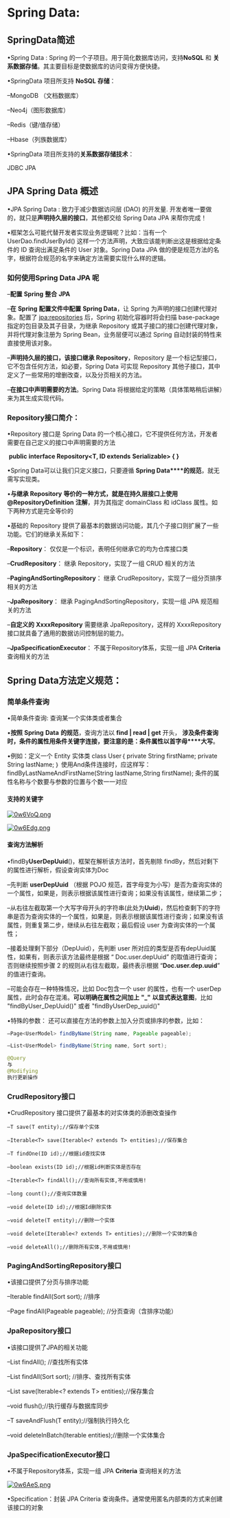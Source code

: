 # Spring Data:

## SpringData简述

•Spring Data : Spring 的一个子项目。用于简化数据库访问，支持**NoSQL** 和 **关系数据存储**。其主要目标是使数据库的访问变得方便快捷。

•SpringData 项目所支持 **NoSQL** **存储**：

–MongoDB （文档数据库）

–Neo4j（图形数据库）

–Redis（键/值存储）

–Hbase（列族数据库）

•SpringData 项目所支持的**关系数据存储技术**：

JDBC      JPA

## JPA Spring Data 概述

•JPA Spring Data : 致力于减少数据访问层 (DAO) 的开发量. 开发者唯一要做的，就只是**声明持久层的接口**，其他都交给 Spring Data JPA 来帮你完成！

•框架怎么可能代替开发者实现业务逻辑呢？比如：当有一个 UserDao.findUserById()  这样一个方法声明，大致应该能判断出这是根据给定条件的 ID 查询出满足条件的 User  对象。Spring Data JPA 做的便是规范方法的名字，根据符合规范的名字来确定方法需要实现什么样的逻辑。

### 如何使用Spring Data JPA 呢

–**配置** **Spring** **整合** **JPA**

–**在** **Spring** **配置文件中配置** **Spring Data**，让 Spring 为声明的接口创建代理对象。配置了 <jpa:repositories> 后，Spring 初始化容器时将会扫描 base-package  指定的包目录及其子目录，为继承 Repository 或其子接口的接口创建代理对象，并将代理对象注册为 Spring Bean，业务层便可以通过 Spring 自动封装的特性来直接使用该对象。

–**声明持久层的接口，该接口继承**  **Repository**，Repository 是一个标记型接口，它不包含任何方法，如必要，Spring Data 可实现 Repository 其他子接口，其中定义了一些常用的增删改查，以及分页相关的方法。

–**在接口中声明需要的方法**。Spring Data 将根据给定的策略（具体策略稍后讲解）来为其生成实现代码。

### Repository接口简介：

•Repository 接口是 Spring Data 的一个核心接口，它不提供任何方法，开发者需要在自己定义的接口中声明需要的方法 

​    **public** **interface Repository<T, ID extends** **Serializable> { }**

•Spring Data可以让我们只定义接口，只要遵循 **Spring Data****的规范**，就无需写实现类。  

•**与继承 Repository** **等价的一种方式，就是在持久层接口上使用** **@RepositoryDefinition** **注解**，并为其指定 domainClass 和 idClass 属性。如下两种方式是完全等价的

•基础的 Repository 提供了最基本的数据访问功能，其几个子接口则扩展了一些功能。它们的继承关系如下： 

–**Repository**： 仅仅是一个标识，表明任何继承它的均为仓库接口类

–**CrudRepository**： 继承 Repository，实现了一组 CRUD 相关的方法 

–**PagingAndSortingRepository**： 继承 CrudRepository，实现了一组分页排序相关的方法 

–**JpaRepository**： 继承 PagingAndSortingRepository，实现一组 JPA 规范相关的方法 

–**自定义的** **XxxxRepository** 需要继承 JpaRepository，这样的 XxxxRepository 接口就具备了通用的数据访问控制层的能力。

–**JpaSpecificationExecutor**： 不属于Repository体系，实现一组 JPA **Criteria** 查询相关的方法 

## Spring Data方法定义规范：

### 简单条件查询

•简单条件查询: 查询某一个实体类或者集合 

•**按照** **Spring** **Data** **的规范**，查询方法以 **find | read | get** 开头， 
 **涉及条件查询时，条件的属性用条件关键字连接，要注意的是：条件属性以首字母****大写**。 

•例如：定义一个 Entity 实体类 
 class User｛ 
   private String firstName; 
   private String lastName; 
 ｝ 
 使用And条件连接时，应这样写： 
 findByLastNameAndFirstName(String lastName,String firstName); 
 条件的属性名称与个数要与参数的位置与个数一一对应 

#### 支持的关键字

[![0w6VoQ.png](https://s1.ax1x.com/2020/10/08/0w6VoQ.png)](https://imgchr.com/i/0w6VoQ)

[![0w6Edg.png](https://s1.ax1x.com/2020/10/08/0w6Edg.png)](https://imgchr.com/i/0w6Edg)

#### 查询方法解析

•findBy**UserDepUuid**()，框架在解析该方法时，首先剔除 findBy，然后对剩下的属性进行解析，假设查询实体为Doc

–先判断 **userDepUuid** （根据 POJO 规范，首字母变为小写）是否为查询实体的一个属性，如果是，则表示根据该属性进行查询；如果没有该属性，继续第二步；

–从右往左截取第一个大写字母开头的字符串(此处为**Uuid**)，然后检查剩下的字符串是否为查询实体的一个属性，如果是，则表示根据该属性进行查询；如果没有该属性，则重复第二步，继续从右往左截取；最后假设 user 为查询实体的一个属性；

–接着处理剩下部分（DepUuid），先判断 user 所对应的类型是否有depUuid属性，如果有，则表示该方法最终是根据 “ Doc.user.depUuid” 的取值进行查询；否则继续按照步骤 2 的规则从右往左截取，最终表示根据 “**Doc.user.dep.uuid**” 的值进行查询。

–可能会存在一种特殊情况，比如 Doc包含一个 user 的属性，也有一个 userDep 属性，此时会存在混淆。**可以明确在属性之间加上** **"_"** **以显式表达意图**，比如 "findByUser_DepUuid()" 或者 "findByUserDep_uuid()"

•特殊的参数： 还可以直接在方法的参数上加入分页或排序的参数，比如：

```java
–Page<UserModel> findByName(String name, Pageable pageable);

–List<UserModel> findByName(String name, Sort sort);

@Query
与
@Modifying
执行更新操作
```



### CrudRepository接口

•CrudRepository 接口提供了最基本的对实体类的添删改查操作 

`–T save(T entity);//保存单个实体` 

`–Iterable<T> save(Iterable<? extends T> entities);//保存集合`        

`–T findOne(ID id);//根据id查找实体`         

`–boolean exists(ID id);//根据id判断实体是否存在`         

`–Iterable<T> findAll();//查询所有实体,不用或慎用!`         

`–long count();//查询实体数量`         

`–void delete(ID id);//根据Id删除实体`         

`–void delete(T entity);//删除一个实体` 

`–void delete(Iterable<? extends T> entities);//删除一个实体的集合`         

`–void deleteAll();//删除所有实体,不用或慎用!` 

### PagingAndSortingRepository接口

•该接口提供了分页与排序功能 

–Iterable<T> findAll(Sort sort); //排序 

–Page<T> findAll(Pageable pageable); //分页查询（含排序功能） 

### JpaRepository接口

•该接口提供了JPA的相关功能 

–List<T> findAll(); //查找所有实体 

–List<T> findAll(Sort sort); //排序、查找所有实体 

–List<T> save(Iterable<? extends T> entities);//保存集合 

–void flush();//执行缓存与数据库同步 

–T saveAndFlush(T entity);//强制执行持久化 

–void deleteInBatch(Iterable<T> entities);//删除一个实体集合 

### JpaSpecificationExecutor接口

•不属于Repository体系，实现一组 JPA **Criteria** 查询相关的方法 

[![0w6AeS.png](https://s1.ax1x.com/2020/10/08/0w6AeS.png)](https://imgchr.com/i/0w6AeS)

•Specification：封装  JPA Criteria 查询条件。通常使用匿名内部类的方式来创建该接口的对象

